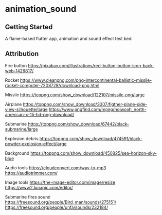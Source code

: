 # animation_sound

## Getting Started

A flame-based flutter app, animation and sound effect test bed.

## Attribution

Fire button
https://pixabay.com/illustrations/red-button-button-icon-back-web-1426817/

Rocket
https://www.cleanpng.com/png-intercontinental-ballistic-missile-rocket-computer-7208728/download-png.html

Missile
https://toppng.com/show_download/122107/missile-png/large

Airplane
https://toppng.com/show_download/3307/figther-plane-side-view-silhouette/large
https://www.pngfind.com/mpng/hoiwooh_north-american-x-15-hd-png-download/

Submarine
https://toppng.com/show_download/67442/black-submarine/large

Explosion debris
https://toppng.com/show_download/474591/black-powder-explosion-effect/large

Background
https://toppng.com/show_download/450825/sea-horizon-sky-blue

Audio tools
https://cloudconvert.com/wav-to-mp3
https://audiotrimmer.com/

Image tools
https://the-image-editor.com/image/resize
https://www2.lunapic.com/editor/

Submarine fires sound
https://freesound.org/people/Bird_man/sounds/275151/
https://freesound.org/people/unfa/sounds/232184/
